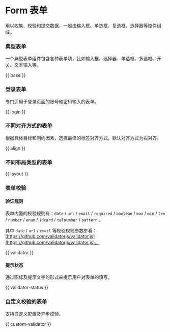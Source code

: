# Form 表单

用以收集、校验和提交数据，一般由输入框、单选框、复选框、选择器等控件组成。 

### 典型表单

一个典型表单组件包含各种表单项，比如输入框、选择器、单选框、多选框、开关、文本输入等。

{{ base }}

<!-- ### 注册表单

新用户注册时常用的表单形式，包括邮箱、密码、确认密码等。

{{ register }} -->

### 登录表单

专门适用于登录页面的账号和密码输入的表单。

{{ login }}

<!-- ### 动态增减表单

{{ dynamic }} -->

<!-- ### 不同尺寸的表单

为了适应不同尺寸的布局，TD提供大小两种不同尺寸的表单

{{ size }} -->

### 不同对齐方式的表单

根据具体目标和制约因素，选择最佳的标签对齐方式，默认对齐方式为右对齐。

{{ align }}

### 不同布局类型的表单

{{ layout }}

### 表单校验

#### 验证规则

表单内置的校验规则有：`date` / `url` / `email` / `required` / `boolean` / `max` / `min` / `len` / `number` / `enum` / `idcard` / `telnumber` / `pattern` 。

其中 `date` / `url` / `email` 等校验规则参数参看：[https://github.com/validatorjs/validator.js](https://github.com/validatorjs/validator.js)。

{{ validator }}

#### 提示状态

通过图标及提示文字的形式来提示用户对表单的填写。

{{ validator-status }}

### 自定义校验的表单

支持自定义配置及异步校验。

{{ custom-validator }}
